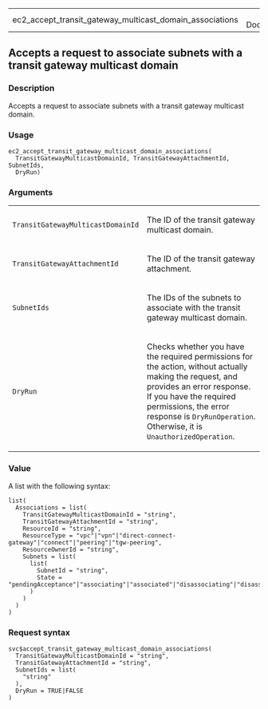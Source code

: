 <table style="width: 100%;">
<tbody>
<tr class="odd">
<td>ec2_accept_transit_gateway_multicast_domain_associations</td>
<td style="text-align: right;">R Documentation</td>
</tr>
</tbody>
</table>

## Accepts a request to associate subnets with a transit gateway multicast domain

### Description

Accepts a request to associate subnets with a transit gateway multicast
domain.

### Usage

    ec2_accept_transit_gateway_multicast_domain_associations(
      TransitGatewayMulticastDomainId, TransitGatewayAttachmentId, SubnetIds,
      DryRun)

### Arguments

<table>
<colgroup>
<col style="width: 35%" />
<col style="width: 65%" />
</colgroup>
<tbody>
<tr class="odd">
<td><code
id="ec2_accept_transit_gateway_multicast_domain_associations_:_TransitGatewayMulticastDomainId">TransitGatewayMulticastDomainId</code></td>
<td><p>The ID of the transit gateway multicast domain.</p></td>
</tr>
<tr class="even">
<td><code
id="ec2_accept_transit_gateway_multicast_domain_associations_:_TransitGatewayAttachmentId">TransitGatewayAttachmentId</code></td>
<td><p>The ID of the transit gateway attachment.</p></td>
</tr>
<tr class="odd">
<td><code
id="ec2_accept_transit_gateway_multicast_domain_associations_:_SubnetIds">SubnetIds</code></td>
<td><p>The IDs of the subnets to associate with the transit gateway
multicast domain.</p></td>
</tr>
<tr class="even">
<td><code
id="ec2_accept_transit_gateway_multicast_domain_associations_:_DryRun">DryRun</code></td>
<td><p>Checks whether you have the required permissions for the action,
without actually making the request, and provides an error response. If
you have the required permissions, the error response is
<code>DryRunOperation</code>. Otherwise, it is
<code>UnauthorizedOperation</code>.</p></td>
</tr>
</tbody>
</table>

### Value

A list with the following syntax:

    list(
      Associations = list(
        TransitGatewayMulticastDomainId = "string",
        TransitGatewayAttachmentId = "string",
        ResourceId = "string",
        ResourceType = "vpc"|"vpn"|"direct-connect-gateway"|"connect"|"peering"|"tgw-peering",
        ResourceOwnerId = "string",
        Subnets = list(
          list(
            SubnetId = "string",
            State = "pendingAcceptance"|"associating"|"associated"|"disassociating"|"disassociated"|"rejected"|"failed"
          )
        )
      )
    )

### Request syntax

    svc$accept_transit_gateway_multicast_domain_associations(
      TransitGatewayMulticastDomainId = "string",
      TransitGatewayAttachmentId = "string",
      SubnetIds = list(
        "string"
      ),
      DryRun = TRUE|FALSE
    )
